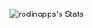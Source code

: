 ![rodinopps's Stats](https://github-readme-stats.vercel.app/apiusername=rodinopps&theme=github_dark&show_icons=true&hide_border=true&count_private=true)
